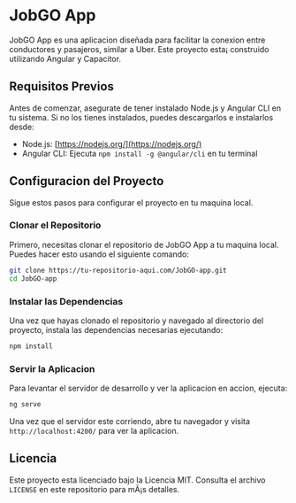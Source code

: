 
# JobGO App

JobGO App es una aplicacion diseñada para facilitar la conexion entre conductores y pasajeros, similar a Uber. Este proyecto esta¡ construido utilizando Angular y Capacitor.

## Requisitos Previos

Antes de comenzar, asegurate de tener instalado Node.js y Angular CLI en tu sistema. Si no los tienes instalados, puedes descargarlos e instalarlos desde:

- Node.js: [https://nodejs.org/](https://nodejs.org/)
- Angular CLI: Ejecuta `npm install -g @angular/cli` en tu terminal

## Configuracion del Proyecto

Sigue estos pasos para configurar el proyecto en tu maquina local.

### Clonar el Repositorio

Primero, necesitas clonar el repositorio de JobGO App a tu maquina local. Puedes hacer esto usando el siguiente comando:

```bash
git clone https://tu-repositorio-aqui.com/JobGO-app.git
cd JobGO-app
```

### Instalar las Dependencias

Una vez que hayas clonado el repositorio y navegado al directorio del proyecto, instala las dependencias necesarias ejecutando:

```bash
npm install
```

### Servir la Aplicacion

Para levantar el servidor de desarrollo y ver la aplicacion en accion, ejecuta:

```bash
ng serve
```

Una vez que el servidor este corriendo, abre tu navegador y visita `http://localhost:4200/` para ver la aplicacion.

## Licencia

Este proyecto esta licenciado bajo la Licencia MIT. Consulta el archivo `LICENSE` en este repositorio para mÃ¡s detalles.
